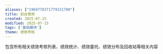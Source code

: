 ```yaml
---
aliases: ["1969778371779151700"]
title: 前台使用
created: 2025-07-15
modified: 2025-07-15
tags: ['基础模块']
theme: 绩效考核
---
```


包含所有相关绩效考核列表、绩效统计、绩效委托、绩效分布及回收站等相关内容